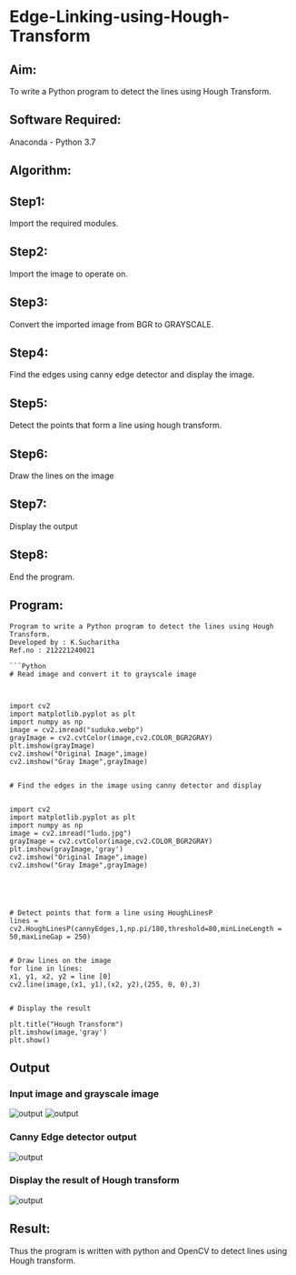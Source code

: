 # Edge-Linking-using-Hough-Transform
## Aim:
To write a Python program to detect the lines using Hough Transform.

## Software Required:
Anaconda - Python 3.7

## Algorithm:
## Step1:
Import the required modules.

## Step2:
Import the image to operate on.

## Step3:
Convert the imported image from BGR to GRAYSCALE.

## Step4:
Find the edges using canny edge detector and display the image.

## Step5:
Detect the points that form a line using hough transform.

## Step6:
Draw the lines on the image

## Step7:
Display the output

## Step8:
End the program.

## Program:
```
Program to write a Python program to detect the lines using Hough Transform.
Developed by : K.Sucharitha
Ref.no : 212221240021

```Python
# Read image and convert it to grayscale image



import cv2
import matplotlib.pyplot as plt
import numpy as np
image = cv2.imread("suduko.webp")
grayImage = cv2.cvtColor(image,cv2.COLOR_BGR2GRAY)
plt.imshow(grayImage)
cv2.imshow("Original Image",image)
cv2.imshow("Gray Image",grayImage)


# Find the edges in the image using canny detector and display


import cv2
import matplotlib.pyplot as plt
import numpy as np
image = cv2.imread("ludo.jpg")
grayImage = cv2.cvtColor(image,cv2.COLOR_BGR2GRAY)
plt.imshow(grayImage,'gray')
cv2.imshow("Original Image",image)
cv2.imshow("Gray Image",grayImage)





# Detect points that form a line using HoughLinesP
lines = cv2.HoughLinesP(cannyEdges,1,np.pi/180,threshold=80,minLineLength = 50,maxLineGap = 250)


# Draw lines on the image
for line in lines:
x1, y1, x2, y2 = line [0]
cv2.line(image,(x1, y1),(x2, y2),(255, 0, 0),3)


# Display the result

plt.title("Hough Transform")
plt.imshow(image,'gray')
plt.show()
```

## Output

### Input image and grayscale image
![output](https://github.com/Sucharithachowdary/Edge-Linking-using-Hough-Transform/blob/main/l%201.jpg?raw=true)
![output](https://github.com/Sucharithachowdary/Edge-Linking-using-Hough-Transform/blob/main/l%202.jpg?raw=true)

### Canny Edge detector output
![output](https://github.com/Sucharithachowdary/Edge-Linking-using-Hough-Transform/blob/main/l%203.jpg?raw=true)

### Display the result of Hough transform
![output](https://github.com/Sucharithachowdary/Edge-Linking-using-Hough-Transform/blob/main/l%204.jpg?raw=true)


## Result:
Thus the program is written with python and OpenCV to detect lines using Hough transform. 
